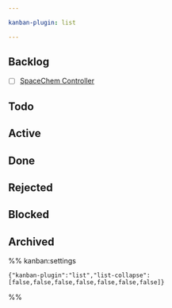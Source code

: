 ```yaml
---

kanban-plugin: list

---
```


## Backlog

* [ ] [SpaceChem Controller](2025/000%20SpaceChem%20Controller/docs/2025/SpaceChem%20Controller.md)

## Todo

## Active

## Done

## Rejected

## Blocked

## Archived

%% kanban:settings

````
{"kanban-plugin":"list","list-collapse":[false,false,false,false,false,false,false]}
````

%%
